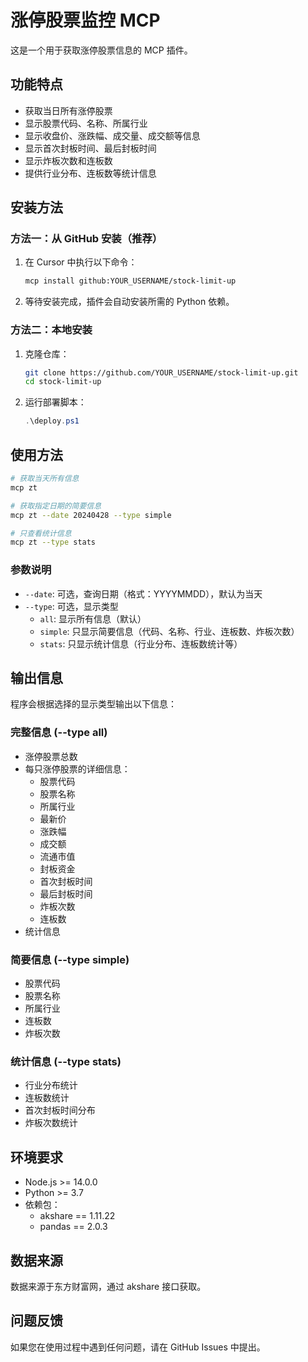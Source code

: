 # 涨停股票监控 MCP

这是一个用于获取涨停股票信息的 MCP 插件。

## 功能特点

- 获取当日所有涨停股票
- 显示股票代码、名称、所属行业
- 显示收盘价、涨跌幅、成交量、成交额等信息
- 显示首次封板时间、最后封板时间
- 显示炸板次数和连板数
- 提供行业分布、连板数等统计信息

## 安装方法

### 方法一：从 GitHub 安装（推荐）

1. 在 Cursor 中执行以下命令：
   ```bash
   mcp install github:YOUR_USERNAME/stock-limit-up
   ```

2. 等待安装完成，插件会自动安装所需的 Python 依赖。

### 方法二：本地安装

1. 克隆仓库：
   ```bash
   git clone https://github.com/YOUR_USERNAME/stock-limit-up.git
   cd stock-limit-up
   ```

2. 运行部署脚本：
   ```powershell
   .\deploy.ps1
   ```

## 使用方法

```bash
# 获取当天所有信息
mcp zt

# 获取指定日期的简要信息
mcp zt --date 20240428 --type simple

# 只查看统计信息
mcp zt --type stats
```

### 参数说明

- `--date`: 可选，查询日期（格式：YYYYMMDD），默认为当天
- `--type`: 可选，显示类型
  - `all`: 显示所有信息（默认）
  - `simple`: 只显示简要信息（代码、名称、行业、连板数、炸板次数）
  - `stats`: 只显示统计信息（行业分布、连板数统计等）

## 输出信息

程序会根据选择的显示类型输出以下信息：

### 完整信息 (--type all)
- 涨停股票总数
- 每只涨停股票的详细信息：
  - 股票代码
  - 股票名称
  - 所属行业
  - 最新价
  - 涨跌幅
  - 成交额
  - 流通市值
  - 封板资金
  - 首次封板时间
  - 最后封板时间
  - 炸板次数
  - 连板数
- 统计信息

### 简要信息 (--type simple)
- 股票代码
- 股票名称
- 所属行业
- 连板数
- 炸板次数

### 统计信息 (--type stats)
- 行业分布统计
- 连板数统计
- 首次封板时间分布
- 炸板次数统计

## 环境要求

- Node.js >= 14.0.0
- Python >= 3.7
- 依赖包：
  - akshare == 1.11.22
  - pandas == 2.0.3

## 数据来源

数据来源于东方财富网，通过 akshare 接口获取。

## 问题反馈

如果您在使用过程中遇到任何问题，请在 GitHub Issues 中提出。 